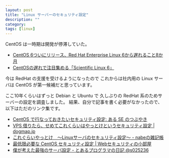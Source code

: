 ```yaml
---
layout: post
title: "Linux サーバーのセキュリティ設定"
description: ""
category: 
tags: [linux]
---
```


CentOS は一時期は開発が停滞していた。

* [CentOS 6ついにリリース、Red Hat Enterprise Linux 6から遅れること8か月](http://sourceforge.jp/magazine/11/07/12/0437244)
* [CentOSの遅れで注目集める「Scientific Linux 6」](http://itpro.nikkeibp.co.jp/article/COLUMN/20110811/365081/)

今は RedHat の支援を受けるようになったので
これからは社内用の Linux サーバは CentOS が第一候補だと思っています。

ここ10年くらいはずっと Debian と Ubuntu で
久しぶりの RedHat 系のためサーバーの設定を調査しました。
結果、自分で記事を書く必要がなかったので、以下はただのリンク集です。

* [CentOS で行なっておきたいセキュリティ設定: ある SE のつぶやき](http://fnya.cocolog-nifty.com/blog/2012/03/centos-6aa8.html)
* [VPS 借りたら、せめてこれくらいはやっとけというセキュリティ設定 \| dogmap.jp](http://dogmap.jp/2011/05/12/vps-security/)
* [これぐらいやっとけ　～Linuxサーバのセキュリティ設定～ - nabeの雑記帳](http://nabe.blog.abk.nu/0485)
* [最低限必要な CentOS セキュリティ設定 \| Webセキュリティの小部屋](http://www.websec-room.com/2014/02/09/1822)
* [僕が考えた最強のサーバ設定 - とあるプログラマの日記 @s025236](http://d.hatena.ne.jp/s025236/20120307/p1)
